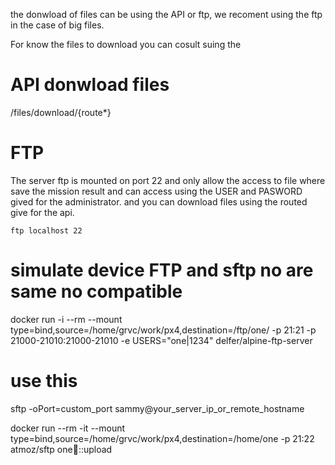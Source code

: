 the donwload of files can be using the API or ftp, we recoment using the ftp in the case of big files.

For know the files to download you can cosult suing the

# API donwload files

/files/download/{route\*}

# FTP

The server ftp is mounted on port 22 and only allow the access to file where save the mission result and can access using the USER and PASWORD gived for the administrator. and you can download files using the routed give for the api.

```
ftp localhost 22
```

# simulate device FTP and sftp no are same no compatible

docker run -i --rm --mount type=bind,source=/home/grvc/work/px4,destination=/ftp/one/ -p 21:21 -p 21000-21010:21000-21010 -e USERS="one|1234" delfer/alpine-ftp-server

# use this

sftp -oPort=custom_port sammy@your_server_ip_or_remote_hostname

docker run --rm -it --mount type=bind,source=/home/grvc/work/px4,destination=/home/one -p 21:22 atmoz/sftp one:1234:::upload
